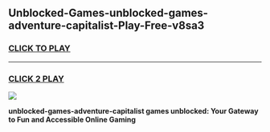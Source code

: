 
## Unblocked-Games-unblocked-games-adventure-capitalist-Play-Free-v8sa3
<h3>
<a href="https://premium76.site?title=unblocked-games-adventure-capitalist&ref=15A">CLICK TO PLAY</a></h3>
<hr>

<h3>
<a href="https://premium76.site?title=unblocked-games-adventure-capitalist&ref=15A">CLICK 2 PLAY</a>
  
</h3>

<a href="https://premium76.site?title=unblocked-games-adventure-capitalist&ref=15A"><img src="https://clearcache.store/games.png"></a>


**unblocked-games-adventure-capitalist games unblocked: Your Gateway to Fun and Accessible Online Gaming**
